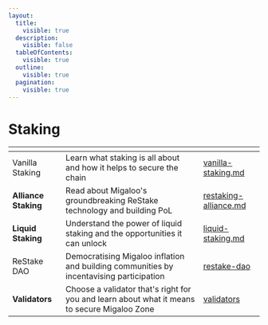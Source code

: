 ```yaml
---
layout:
  title:
    visible: true
  description:
    visible: false
  tableOfContents:
    visible: true
  outline:
    visible: true
  pagination:
    visible: true
---
```


# Staking

<table data-card-size="large" data-view="cards"><thead><tr><th></th><th></th><th data-hidden data-card-target data-type="content-ref"></th></tr></thead><tbody><tr><td>Vanilla Staking</td><td>Learn what staking is all about and how it helps to secure the chain</td><td><a href="vanilla-staking.md">vanilla-staking.md</a></td></tr><tr><td><strong>Alliance Staking</strong></td><td>Read about Migaloo's groundbreaking ReStake technology and building PoL</td><td><a href="restaking-alliance.md">restaking-alliance.md</a></td></tr><tr><td><strong>Liquid Staking</strong></td><td>Understand the power of liquid staking and the opportunities it can unlock</td><td><a href="liquid-staking.md">liquid-staking.md</a></td></tr><tr><td>ReStake DAO</td><td>Democratising Migaloo inflation and building communities by incentavising participation</td><td><a href="restake-dao/">restake-dao</a></td></tr><tr><td><strong>Validators</strong></td><td>Choose a validator that's right for you and learn about what it means to secure Migaloo Zone</td><td><a href="validators/">validators</a></td></tr></tbody></table>

